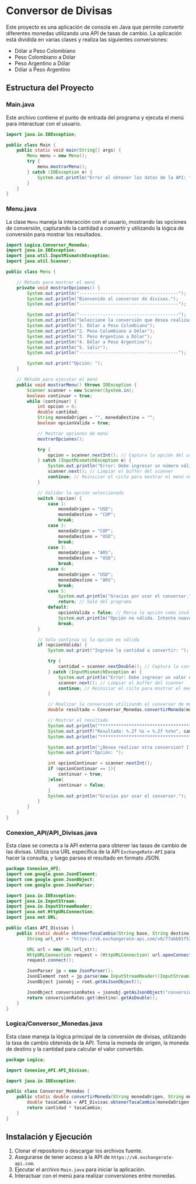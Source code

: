 
# Conversor de Divisas

Este proyecto es una aplicación de consola en Java que permite convertir diferentes monedas utilizando una API de tasas de cambio. La aplicación está dividida en varias clases y realiza las siguientes conversiones: 
- Dólar a Peso Colombiano
- Peso Colombiano a Dólar
- Peso Argentino a Dólar
- Dólar a Peso Argentino

## Estructura del Proyecto

### Main.java
Este archivo contiene el punto de entrada del programa y ejecuta el menú para interactuar con el usuario.

```java
import java.io.IOException;

public class Main {
    public static void main(String[] args) {
        Menu menu = new Menu();
        try {
            menu.mostrarMenu();
        } catch (IOException e) {
            System.out.println("Error al obtener los datos de la API: " + e.getMessage());
        }
    }
}
```

### Menu.java
La clase `Menu` maneja la interacción con el usuario, mostrando las opciones de conversión, capturando la cantidad a convertir y utilizando la lógica de conversión para mostrar los resultados.

```java
import Logica.Conversor_Monedas;
import java.io.IOException;
import java.util.InputMismatchException;
import java.util.Scanner;

public class Menu {

    // Método para mostrar el menú
    private void mostrarOpciones() {
        System.out.println("--------------------------------------");
        System.out.println("Bienvenido al conversor de divisas.");
        System.out.println("--------------------------------------");

        System.out.println("--------------------------------------");
        System.out.println("Seleccione la conversión que desea realizar:");
        System.out.println("1. Dólar a Peso Colombiano");
        System.out.println("2. Peso Colombiano a Dólar");
        System.out.println("3. Peso Argentino a Dólar");
        System.out.println("4. Dólar a Peso Argentino");
        System.out.println("5. Salir");
        System.out.println("--------------------------------------");

        System.out.print("Opción: ");
    }

    // Método para ejecutar el menú
    public void mostrarMenu() throws IOException {
        Scanner scanner = new Scanner(System.in);
        boolean continuar = true;
        while (continuar) {
            int opcion = 0;
            double cantidad;
            String monedaOrigen = "", monedaDestino = "";
            boolean opcionValida = true;

            // Mostrar opciones de menú
            mostrarOpciones();

            try {
                opcion = scanner.nextInt(); // Captura la opción del usuario
            } catch (InputMismatchException e) {
                System.out.println("Error: Debe ingresar un número válido.");
                scanner.next(); // Limpiar el buffer del scanner
                continue; // Reiniciar el ciclo para mostrar el menú nuevamente
            }

            // Validar la opción seleccionada
            switch (opcion) {
                case 1:
                    monedaOrigen = "USD";
                    monedaDestino = "COP";
                    break;
                case 2:
                    monedaOrigen = "COP";
                    monedaDestino = "USD";
                    break;
                case 3:
                    monedaOrigen = "ARS";
                    monedaDestino = "USD";
                    break;
                case 4:
                    monedaOrigen = "USD";
                    monedaDestino = "ARS";
                    break;
                case 5:
                    System.out.println("Gracias por usar el conversor.");
                    return; // Sale del programa
                default:
                    opcionValida = false; // Marca la opción como inválida
                    System.out.println("Opción no válida. Intente nuevamente...");
                    break;
            }

            // Solo continúa si la opción es válida
            if (opcionValida) {
                System.out.print("Ingrese la cantidad a convertir: ");

                try {
                    cantidad = scanner.nextDouble(); // Captura la cantidad a convertir
                } catch (InputMismatchException e) {
                    System.out.println("Error: Debe ingresar un valor numérico válido.");
                    scanner.next(); // Limpiar el buffer del scanner
                    continue; // Reiniciar el ciclo para mostrar el menú nuevamente
                }

                // Realizar la conversión utilizando el conversor de monedas
                double resultado = Conversor_Monedas.convertirMoneda(monedaOrigen, monedaDestino, cantidad);

                // Mostrar el resultado
                System.out.println("**************************************");
                System.out.printf("Resultado: %.2f %s = %.2f %s%n", cantidad, monedaOrigen, resultado, monedaDestino);
                System.out.println("**************************************");

                System.out.println("¿Desea realizar otra conversion? [1.Si] o [2.No]");
                System.out.print("Opción: ");

                int opcionContinuar = scanner.nextInt();
                if (opcionContinuar == 1){
                    continuar = true;
                }else{
                    continuar = false;
                }
                System.out.println("Gracias por usar el conversor.");
            }
        }
    }
}
```

### Conexion_API/API_Divisas.java
Esta clase se conecta a la API externa para obtener las tasas de cambio de las divisas. Utiliza una URL específica de la API `ExchangeRate-API` para hacer la consulta, y luego parsea el resultado en formato JSON.

```java
package Conexion_API;
import com.google.gson.JsonElement;
import com.google.gson.JsonObject;
import com.google.gson.JsonParser;

import java.io.IOException;
import java.io.InputStream;
import java.io.InputStreamReader;
import java.net.HttpURLConnection;
import java.net.URL;

public class API_Divisas {
    public static double obtenerTasaCambio(String base, String destino) throws IOException {
        String url_str = "https://v6.exchangerate-api.com/v6/77abb01f527280e13bf76ffc/latest/" + base;

        URL url = new URL(url_str);
        HttpURLConnection request = (HttpURLConnection) url.openConnection();
        request.connect();

        JsonParser jp = new JsonParser();
        JsonElement root = jp.parse(new InputStreamReader((InputStream) request.getContent()));
        JsonObject jsonobj = root.getAsJsonObject();

        JsonObject conversionRates = jsonobj.getAsJsonObject("conversion_rates");
        return conversionRates.get(destino).getAsDouble();
    }
}
```

### Logica/Conversor_Monedas.java
Esta clase maneja la lógica principal de la conversión de divisas, utilizando la tasa de cambio obtenida de la API. Toma la moneda de origen, la moneda de destino y la cantidad para calcular el valor convertido.

```java
package Logica;

import Conexion_API.API_Divisas;

import java.io.IOException;

public class Conversor_Monedas {
    public static double convertirMoneda(String monedaOrigen, String monedaDestino, double cantidad) throws IOException {
        double tasaCambio = API_Divisas.obtenerTasaCambio(monedaOrigen, monedaDestino);
        return cantidad * tasaCambio;
    }
}
```

## Instalación y Ejecución

1. Clonar el repositorio o descargar los archivos fuente.
2. Asegurarse de tener acceso a la API de `https://v6.exchangerate-api.com`.
3. Ejecutar el archivo `Main.java` para iniciar la aplicación.
4. Interactuar con el menú para realizar conversiones entre monedas.

